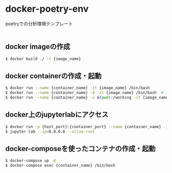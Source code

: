 # docker-poetry-env
poetryでの分析環境テンプレート
<br>
<br>
## docker imageの作成
```zsh
$ docker build ./ -t {image_name}
```
## docker containerの作成・起動
```zsh
$ docker run --name {container_name} -it {image_name} /bin/bash
$ docker run --name {container_name} -d -it {image_name} /bin/bash  # -dオプションでバックグラウンド実行
$ docker run --name {container_name} -v $(pwd):/working -it {image_name} /bin/bash  # -vオプションでホストのカレントディレクトリをマウント
```
## docker上のjupyterlabにアクセス
```zsh
$ docker run -p {host_port}:{container_port} --name {container_name} -it {image_name} /bin/bash  # -pオプションでポートフォワードを設定
$ jupyter lab --ip=0.0.0.0 --allow-root
```
## docker-composeを使ったコンテナの作成・起動
```zsh
$ docker-compose up -d
$ docker-compose exec {container_name} /bin/bash
```
